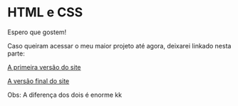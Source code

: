 <h1>HTML e CSS</h1>

<p>Espero que gostem!</p>

<p>Caso queiram acessar o meu maior projeto até agora, deixarei linkado nesta parte:</p>

<p><a href="https://joaovitorsduque.github.io/Html-css/Exercícios/Desafio10/index.html">A primeira versão do site</a></p>

<p><a href="https://joaovitorsduque.github.io/Html-css/Exercícios/Desafio 10 com o GG/index.html">A versão final do site</a></p>

<p>Obs: A diferença dos dois é enorme kk</p>
